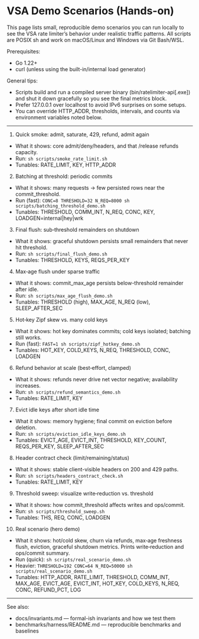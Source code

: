 # VSA Demo Scenarios (Hands-on)

This page lists small, reproducible demo scenarios you can run locally to see the VSA rate limiter’s behavior under realistic traffic patterns. All scripts are POSIX sh and work on macOS/Linux and Windows via Git Bash/WSL.

Prerequisites:
- Go 1.22+
- curl (unless using the built-in/internal load generator)

General tips:
- Scripts build and run a compiled server binary (bin/ratelimiter-api[.exe]) and shut it down gracefully so you see the final metrics block.
- Prefer 127.0.0.1 over localhost to avoid IPv6 surprises on some setups.
- You can override HTTP_ADDR, thresholds, intervals, and counts via environment variables noted below.

---

1) Quick smoke: admit, saturate, 429, refund, admit again
- What it shows: core admit/deny/headers, and that /release refunds capacity.
- Run: `sh scripts/smoke_rate_limit.sh`
- Tunables: RATE_LIMIT, KEY, HTTP_ADDR

2) Batching at threshold: periodic commits
- What it shows: many requests → few persisted rows near the commit_threshold.
- Run (fast): `CONC=8 THRESHOLD=32 N_REQ=8000 sh scripts/batching_threshold_demo.sh`
- Tunables: THRESHOLD, COMM_INT, N_REQ, CONC, KEY, LOADGEN=internal|hey|wrk

3) Final flush: sub‑threshold remainders on shutdown
- What it shows: graceful shutdown persists small remainders that never hit threshold.
- Run: `sh scripts/final_flush_demo.sh`
- Tunables: THRESHOLD, KEYS, REQS_PER_KEY

4) Max‑age flush under sparse traffic
- What it shows: commit_max_age persists below-threshold remainder after idle.
- Run: `sh scripts/max_age_flush_demo.sh`
- Tunables: THRESHOLD (high), MAX_AGE, N_REQ (low), SLEEP_AFTER_SEC

5) Hot‑key Zipf skew vs. many cold keys
- What it shows: hot key dominates commits; cold keys isolated; batching still works.
- Run (fast): `FAST=1 sh scripts/zipf_hotkey_demo.sh`
- Tunables: HOT_KEY, COLD_KEYS, N_REQ, THRESHOLD, CONC, LOADGEN

6) Refund behavior at scale (best‑effort, clamped)
- What it shows: refunds never drive net vector negative; availability increases.
- Run: `sh scripts/refund_semantics_demo.sh`
- Tunables: RATE_LIMIT, KEY

7) Evict idle keys after short idle time
- What it shows: memory hygiene; final commit on eviction before deletion.
- Run: `sh scripts/eviction_idle_keys_demo.sh`
- Tunables: EVICT_AGE, EVICT_INT, THRESHOLD, KEY_COUNT, REQS_PER_KEY, SLEEP_AFTER_SEC

8) Header contract check (limit/remaining/status)
- What it shows: stable client-visible headers on 200 and 429 paths.
- Run: `sh scripts/headers_contract_check.sh`
- Tunables: RATE_LIMIT, KEY

9) Threshold sweep: visualize write‑reduction vs. threshold
- What it shows: how commit_threshold affects writes and ops/commit.
- Run: `sh scripts/threshold_sweep.sh`
- Tunables: THS, REQ, CONC, LOADGEN

10) Real scenario (hero demo)
- What it shows: hot/cold skew, churn via refunds, max‑age freshness flush, eviction, graceful shutdown metrics. Prints write‑reduction and ops/commit summary.
- Run (quick): `sh scripts/real_scenario_demo.sh`
- Heavier: `THRESHOLD=192 CONC=64 N_REQ=50000 sh scripts/real_scenario_demo.sh`
- Tunables: HTTP_ADDR, RATE_LIMIT, THRESHOLD, COMM_INT, MAX_AGE, EVICT_AGE, EVICT_INT, HOT_KEY, COLD_KEYS, N_REQ, CONC, REFUND_PCT, LOG

---

See also:
- docs/invariants.md — formal-ish invariants and how we test them
- benchmarks/harness/README.md — reproducible benchmarks and baselines
